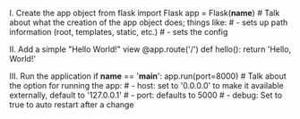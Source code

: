 I. Create the app object
    from flask import Flask
    app = Flask(__name__)
    # Talk about what the creation of the app object does; things like:
    #   - sets up path information (root, templates, static, etc.)
    #   - sets the config


II. Add a simple "Hello World!" view
    @app.route('/')
    def hello():
        return 'Hello, World!'

III. Run the application
    if __name__ == '__main__':
        app.run(port=8000)
        # Talk about the option for running the app:
        #   - host: set to '0.0.0.0' to make it available externally, default to '127.0.0.1'
        #   - port: defaults to 5000
        #   - debug: Set to true to auto restart after a change
